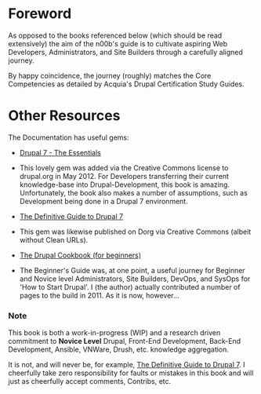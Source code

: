 # Foreword

As opposed to the books referenced below \(which should be read extensively\) the aim of the n00b's guide is to cultivate aspiring Web Developers, Administrators, and Site Builders through a carefully aligned journey.

By happy coincidence, the journey \(roughly\) matches the Core Competencies as detailed by Acquia's Drupal Certification Study Guides. 

# Other Resources

The Documentation has useful gems: 
 + [Drupal 7 - The Essentials](https://www.drupal.org/documentation/the-essentials-7 "Drupal 7 Essentials") 
  - This lovely gem was added via the Creative Commons license to drupal.org in May 2012. For Developers transferring their current knowledge-base into Drupal-Development, this book is amazing. Unfortunately, the book also makes a number of assumptions, such as Development being done in a Drupal 7 environment.  
 + [The Definitive Guide to Drupal 7](https://www.drupal.org/node/1849904 "The Definitive Guide to Drupal 7") 
  - This gem was likewise published on Dorg via Creative Commons \(albeit without Clean URLs\).
 + [The Drupal Cookbook (for beginners)](https://www.drupal.org/documentation/customization/tutorials/beginners-cookbook "The Drupal Cookbook (for beginners)")
  - The Beginner's Guide was, at one point, a useful journey for Beginner and Novice level Administrators, Site Builders, DevOps, and SysOps for 'How to Start Drupal'. I \(the author\) actually contributed a number of pages to the build in 2011. As it is now, however... 

### Note

This book is both a work-in-progress (WIP) and a research driven commitment to **Novice Level** Drupal, Front-End Development, Back-End Development, Ansible, VNWare, Drush, etc. knowledge aggregation. 

It is not, and will never be, for example, [The Definitive Guide to Drupal 7](http://definitivedrupal.org/ "The Definitive Guide to Drupal 7: Configuration, Code, and Community"). I cheerfully take zero responsibility for faults or mistakes in this book and will just as cheerfully accept comments, Contribs, etc.